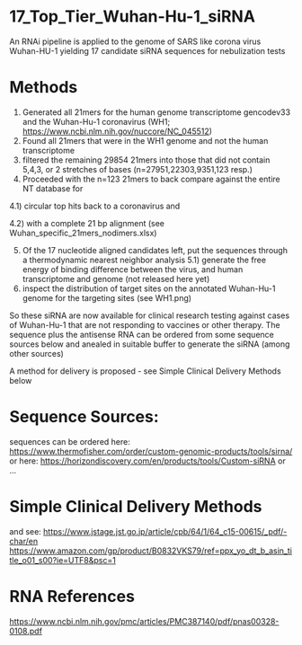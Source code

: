 # 17_Top_Tier_Wuhan-Hu-1_siRNA
An RNAi pipeline is applied to the genome of SARS like corona virus Wuhan-HU-1 yielding 17 candidate siRNA sequences for nebulization tests

# Methods
1) Generated all 21mers for the human genome transcriptome gencodev33 and the Wuhan-Hu-1 coronavirus (WH1; https://www.ncbi.nlm.nih.gov/nuccore/NC_045512) 
2) Found all 21mers that were in the WH1 genome and not the human transcriptome
3) filtered the remaining 29854 21mers into those that did not contain 5,4,3, or 2 stretches of bases (n=27951,22303,9351,123 resp.)
4) Proceeded with the n=123 21mers to back compare against the entire NT database for 

  4.1) circular top hits back to a coronavirus and 
  
  4.2) with a complete 21 bp alignment (see Wuhan_specific_21mers_nodimers.xlsx)
  
5) Of the 17 nucleotide aligned candidates left, put the sequences through a thermodynamic nearest neighbor analysis 
5.1) generate the free energy of binding difference between the virus, and human transcriptome and genome (not released here yet)
6) inspect the distribution of target sites on the annotated Wuhan-Hu-1 genome for the targeting sites (see WH1.png)

So these siRNA are now available for clinical research testing against cases of Wuhan-Hu-1 that are not responding to vaccines or other therapy. The sequence plus the antisense RNA can be ordered from some sequence sources below and anealed in suitable buffer to generate the siRNA (among other sources)

A method for delivery is proposed - see Simple Clinical Delivery Methods below

# Sequence Sources:
sequences can be ordered here:
https://www.thermofisher.com/order/custom-genomic-products/tools/sirna/
or here:
https://horizondiscovery.com/en/products/tools/Custom-siRNA
or ...

# Simple Clinical Delivery Methods 
and see:
https://www.jstage.jst.go.jp/article/cpb/64/1/64_c15-00615/_pdf/-char/en
https://www.amazon.com/gp/product/B0832VKS79/ref=ppx_yo_dt_b_asin_title_o01_s00?ie=UTF8&psc=1

# RNA References
https://www.ncbi.nlm.nih.gov/pmc/articles/PMC387140/pdf/pnas00328-0108.pdf




